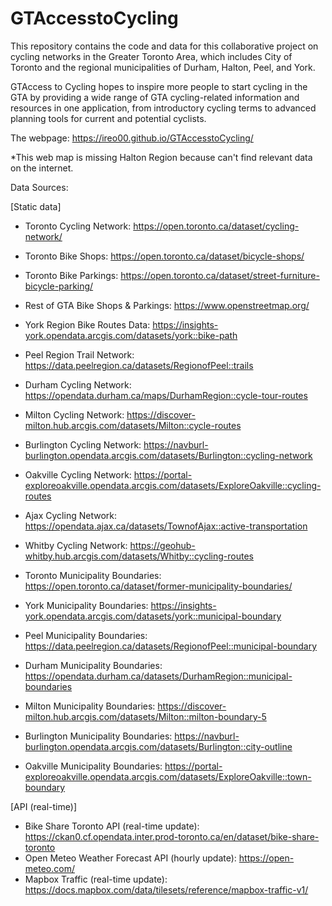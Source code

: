 # GTAccesstoCycling

This repository contains the code and data for this collaborative project on cycling networks in the Greater Toronto Area, which includes City of Toronto and the regional municipalities of Durham, Halton, Peel, and York.

GTAccess to Cycling hopes to inspire more people to start cycling in the GTA by providing a wide range of GTA cycling-related information and resources in one application, from introductory cycling terms to advanced planning tools for current and potential cyclists.

The webpage: https://ireo00.github.io/GTAccesstoCycling/

*This web map is missing Halton Region because can't find relevant data on the internet.

Data Sources:

[Static data]
- Toronto Cycling Network: https://open.toronto.ca/dataset/cycling-network/
- Toronto Bike Shops: https://open.toronto.ca/dataset/bicycle-shops/
- Toronto Bike Parkings: https://open.toronto.ca/dataset/street-furniture-bicycle-parking/
- Rest of GTA Bike Shops & Parkings: https://www.openstreetmap.org/
- York Region Bike Routes Data: https://insights-york.opendata.arcgis.com/datasets/york::bike-path
- Peel Region Trail Network: https://data.peelregion.ca/datasets/RegionofPeel::trails
- Durham Cycling Network: https://opendata.durham.ca/maps/DurhamRegion::cycle-tour-routes
- Milton Cycling Network: https://discover-milton.hub.arcgis.com/datasets/Milton::cycle-routes
- Burlington Cycling Network: https://navburl-burlington.opendata.arcgis.com/datasets/Burlington::cycling-network
- Oakville Cycling Network: https://portal-exploreoakville.opendata.arcgis.com/datasets/ExploreOakville::cycling-routes
- Ajax Cycling Network: https://opendata.ajax.ca/datasets/TownofAjax::active-transportation
- Whitby Cycling Network: https://geohub-whitby.hub.arcgis.com/datasets/Whitby::cycling-routes

- Toronto Municipality Boundaries: https://open.toronto.ca/dataset/former-municipality-boundaries/
- York Municipality Boundaries: https://insights-york.opendata.arcgis.com/datasets/york::municipal-boundary
- Peel Municipality Boundaries: https://data.peelregion.ca/datasets/RegionofPeel::municipal-boundary
- Durham Municipality Boundaries: https://opendata.durham.ca/datasets/DurhamRegion::municipal-boundaries
- Milton Municipality Boundaries: https://discover-milton.hub.arcgis.com/datasets/Milton::milton-boundary-5
- Burlington Municipality Boundaries: https://navburl-burlington.opendata.arcgis.com/datasets/Burlington::city-outline
- Oakville Municipality Boundaries: https://portal-exploreoakville.opendata.arcgis.com/datasets/ExploreOakville::town-boundary

[API (real-time)]
- Bike Share Toronto API (real-time update): https://ckan0.cf.opendata.inter.prod-toronto.ca/en/dataset/bike-share-toronto
- Open Meteo Weather Forecast API (hourly update): https://open-meteo.com/
- Mapbox Traffic (real-time update): https://docs.mapbox.com/data/tilesets/reference/mapbox-traffic-v1/